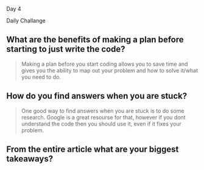 Day 4

Daily Challange

## What are the benefits of making a plan before starting to just write the code?
> Making a plan before you start coding allows you to save time and gives you the ability to map out your problem and how to solve it/what you need to do.


## How do you find answers when you are stuck?
>One good way to find answers when you are stuck is to do some research. Google is a great resourse for that, however if you dont understand the code then you should use it, even if it fixes your problem.


## From the entire article what are your biggest takeaways?
>
